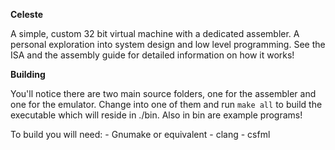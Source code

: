 __Celeste__

A simple, custom 32 bit virtual machine with a dedicated assembler. A personal exploration into system design and low level programming. See the ISA and the assembly guide for detailed information on how it works!

__Building__

You'll notice there are two main source folders, one for the assembler and one for the emulator. Change into one of them and run `make all` to build the executable which will reside in ./bin. Also in bin are example programs!

To build you will need:
    - Gnumake or equivalent
    - clang
    - csfml